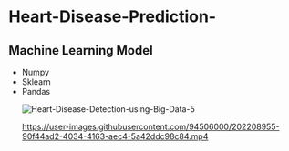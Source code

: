 # Heart-Disease-Prediction-
<h2> Machine Learning Model</h2>
<ul>
<li>Numpy</li>
<li>Sklearn</li>
<li>Pandas</li>

![Heart-Disease-Detection-using-Big-Data-5](https://user-images.githubusercontent.com/94506000/202203809-da2e9882-12c8-4476-a625-62aba25a4146.png)



https://user-images.githubusercontent.com/94506000/202208955-90f44ad2-4034-4163-aec4-5a42ddc98c84.mp4 
